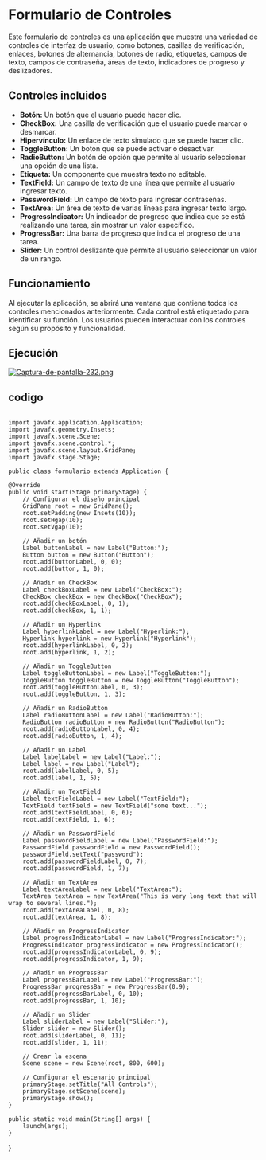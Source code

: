 # Formulario de Controles

Este formulario de controles es una aplicación  que muestra una variedad de controles de interfaz de usuario, como botones, casillas de verificación, enlaces, botones de alternancia, botones de radio, etiquetas, campos de texto, campos de contraseña, áreas de texto, indicadores de progreso y deslizadores.

## Controles incluidos

- **Botón:** Un botón que el usuario puede hacer clic.
- **CheckBox:** Una casilla de verificación que el usuario puede marcar o desmarcar.
- **Hipervínculo:** Un enlace de texto simulado que se puede hacer clic.
- **ToggleButton:** Un botón que se puede activar o desactivar.
- **RadioButton:** Un botón de opción que permite al usuario seleccionar una opción de una lista.
- **Etiqueta:** Un componente que muestra texto no editable.
- **TextField:** Un campo de texto de una línea que permite al usuario ingresar texto.
- **PasswordField:** Un campo de texto para ingresar contraseñas.
- **TextArea:** Un área de texto de varias líneas para ingresar texto largo.
- **ProgressIndicator:** Un indicador de progreso que indica que se está realizando una tarea, sin mostrar un valor específico.
- **ProgressBar:** Una barra de progreso que indica el progreso de una tarea.
- **Slider:** Un control deslizante que permite al usuario seleccionar un valor de un rango.

## Funcionamiento

Al ejecutar la aplicación, se abrirá una ventana que contiene todos los controles mencionados anteriormente. Cada control está etiquetado para identificar su función. Los usuarios pueden interactuar con los controles según su propósito y funcionalidad.

## Ejecución

[![Captura-de-pantalla-232.png](https://i.postimg.cc/rwZS8zRf/Captura-de-pantalla-232.png)](https://postimg.cc/TKmy0d9b)

## codigo

````package formulario;

import javafx.application.Application;
import javafx.geometry.Insets;
import javafx.scene.Scene;
import javafx.scene.control.*;
import javafx.scene.layout.GridPane;
import javafx.stage.Stage;

public class formulario extends Application {
````
    @Override
    public void start(Stage primaryStage) {
        // Configurar el diseño principal
        GridPane root = new GridPane();
        root.setPadding(new Insets(10));
        root.setHgap(10);
        root.setVgap(10);

        // Añadir un botón
        Label buttonLabel = new Label("Button:");
        Button button = new Button("Button");
        root.add(buttonLabel, 0, 0);
        root.add(button, 1, 0);

        // Añadir un CheckBox
        Label checkBoxLabel = new Label("CheckBox:");
        CheckBox checkBox = new CheckBox("CheckBox");
        root.add(checkBoxLabel, 0, 1);
        root.add(checkBox, 1, 1);

        // Añadir un Hyperlink
        Label hyperlinkLabel = new Label("Hyperlink:");
        Hyperlink hyperlink = new Hyperlink("Hyperlink");
        root.add(hyperlinkLabel, 0, 2);
        root.add(hyperlink, 1, 2);

        // Añadir un ToggleButton
        Label toggleButtonLabel = new Label("ToggleButton:");
        ToggleButton toggleButton = new ToggleButton("ToggleButton");
        root.add(toggleButtonLabel, 0, 3);
        root.add(toggleButton, 1, 3);

        // Añadir un RadioButton
        Label radioButtonLabel = new Label("RadioButton:");
        RadioButton radioButton = new RadioButton("RadioButton");
        root.add(radioButtonLabel, 0, 4);
        root.add(radioButton, 1, 4);

        // Añadir un Label
        Label labelLabel = new Label("Label:");
        Label label = new Label("Label");
        root.add(labelLabel, 0, 5);
        root.add(label, 1, 5);

        // Añadir un TextField
        Label textFieldLabel = new Label("TextField:");
        TextField textField = new TextField("some text...");
        root.add(textFieldLabel, 0, 6);
        root.add(textField, 1, 6);

        // Añadir un PasswordField
        Label passwordFieldLabel = new Label("PasswordField:");
        PasswordField passwordField = new PasswordField();
        passwordField.setText("password");
        root.add(passwordFieldLabel, 0, 7);
        root.add(passwordField, 1, 7);

        // Añadir un TextArea
        Label textAreaLabel = new Label("TextArea:");
        TextArea textArea = new TextArea("This is very long text that will wrap to several lines.");
        root.add(textAreaLabel, 0, 8);
        root.add(textArea, 1, 8);

        // Añadir un ProgressIndicator
        Label progressIndicatorLabel = new Label("ProgressIndicator:");
        ProgressIndicator progressIndicator = new ProgressIndicator();
        root.add(progressIndicatorLabel, 0, 9);
        root.add(progressIndicator, 1, 9);

        // Añadir un ProgressBar
        Label progressBarLabel = new Label("ProgressBar:");
        ProgressBar progressBar = new ProgressBar(0.9);
        root.add(progressBarLabel, 0, 10);
        root.add(progressBar, 1, 10);

        // Añadir un Slider
        Label sliderLabel = new Label("Slider:");
        Slider slider = new Slider();
        root.add(sliderLabel, 0, 11);
        root.add(slider, 1, 11);

        // Crear la escena
        Scene scene = new Scene(root, 800, 600);

        // Configurar el escenario principal
        primaryStage.setTitle("All Controls");
        primaryStage.setScene(scene);
        primaryStage.show();
    }

    public static void main(String[] args) {
        launch(args);
    }
}

